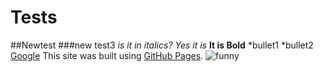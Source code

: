 # Tests
##Newtest
###new test3
*is it in italics? Yes it is*
**It is Bold**
*bullet1
*bullet2
[Google](https://www.google.com/)
This site was built using [GitHub Pages](https://pages.github.com/).
![funny](https://images.stockcake.com/public/5/f/7/5f7af001-74aa-4d7f-a6a3-455980036514_large/gardening-among-flowers-stockcake.jpg)
